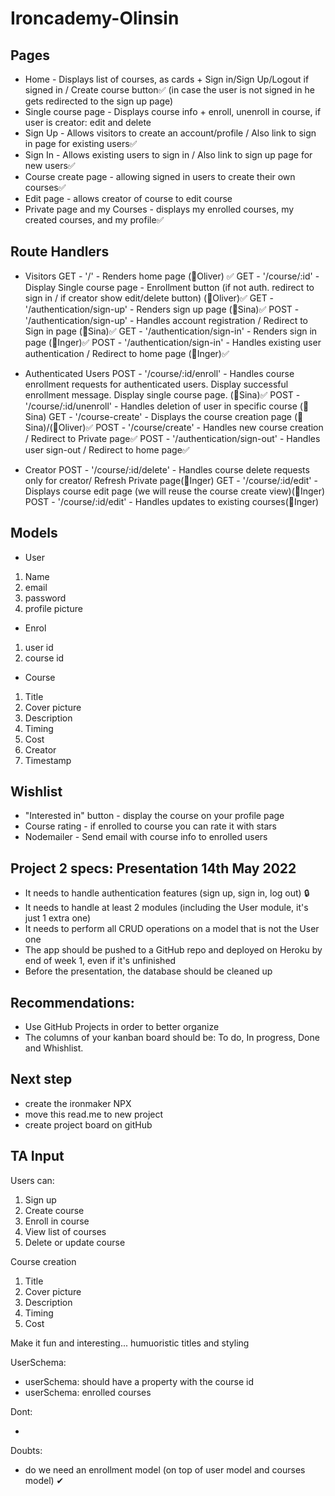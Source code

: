 # Ironcademy-Olinsin

## Pages

- Home - Displays list of courses, as cards + Sign in/Sign Up/Logout if signed in / Create course button✅
  (in case the user is not signed in he gets redirected to the sign up page)
- Single course page - Displays course info + enroll, unenroll in course, if user is creator: edit and delete
- Sign Up - Allows visitors to create an account/profile / Also link to sign in page for existing users✅
- Sign In - Allows existing users to sign in / Also link to sign up page for new users✅
- Course create page - allowing signed in users to create their own courses✅
- Edit page - allows creator of course to edit course
- Private page and my Courses - displays my enrolled courses, my created courses, and my profile✅

## Route Handlers

- Visitors
  GET - '/' - Renders home page (🦆Oliver) ✅
  GET - '/course/:id' - Display Single course page - Enrollment button (if not auth. redirect to sign in / if creator show edit/delete button) (🦆Oliver)✅
  GET - '/authentication/sign-up' - Renders sign up page (👻Sina)✅
  POST - '/authentication/sign-up' - Handles account registration / Redirect to Sign in page (👻Sina)✅
  GET - '/authentication/sign-in' - Renders sign in page (🐝Inger)✅
  POST - '/authentication/sign-in' - Handles existing user authentication / Redirect to home page (🐝Inger)✅

- Authenticated Users
  POST - '/course/:id/enroll' - Handles course enrollment requests for authenticated users. Display successful enrollment message. Display single course page. (👻Sina)✅
  POST - '/course/:id/unenroll' - Handles deletion of user in specific course (👻Sina)
  GET - '/course-create' - Displays the course creation page (👻Sina)/(🦆Oliver)✅
  POST - '/course/create' - Handles new course creation / Redirect to Private page✅
  POST - '/authentication/sign-out' - Handles user sign-out / Redirect to home page✅

- Creator
  POST - '/course/:id/delete' - Handles course delete requests only for creator/ Refresh Private page(🐝Inger)
  GET - '/course/:id/edit' - Displays course edit page (we will reuse the course create view)(🐝Inger)
  POST - '/course/:id/edit' - Handles updates to existing courses(🐝Inger)

## Models

- User

1. Name
2. email
3. password
4. profile picture

- Enrol

1. user id
2. course id

- Course

1. Title
2. Cover picture
3. Description
4. Timing
5. Cost
6. Creator
7. Timestamp

## Wishlist

- "Interested in" button - display the course on your profile page
- Course rating - if enrolled to course you can rate it with stars
- Nodemailer - Send email with course info to enrolled users

## Project 2 specs: Presentation 14th May 2022

- It needs to handle authentication features (sign up, sign in, log out) :lock:
- It needs to handle at least 2 modules (including the User module, it's just 1 extra one)
- It needs to perform all CRUD operations on a model that is not the User one
- The app should be pushed to a GitHub repo and deployed on Heroku by end of week 1, even if it's unfinished
- Before the presentation, the database should be cleaned up

## Recommendations:

- Use GitHub Projects in order to better organize
- The columns of your kanban board should be: To do, In progress, Done and Whishlist.

## Next step

- create the ironmaker NPX
- move this read.me to new project
- create project board on gitHub

## TA Input

Users can:

1. Sign up
2. Create course
3. Enroll in course
4. View list of courses
5. Delete or update course

Course creation

1. Title
2. Cover picture
3. Description
4. Timing
5. Cost

Make it fun and interesting... humuoristic titles and styling

UserSchema:

- userSchema: should have a property with the course id
- userSchema: enrolled courses

Dont:

-

Doubts:

- do we need an enrollment model (on top of user model and courses model) ✔

